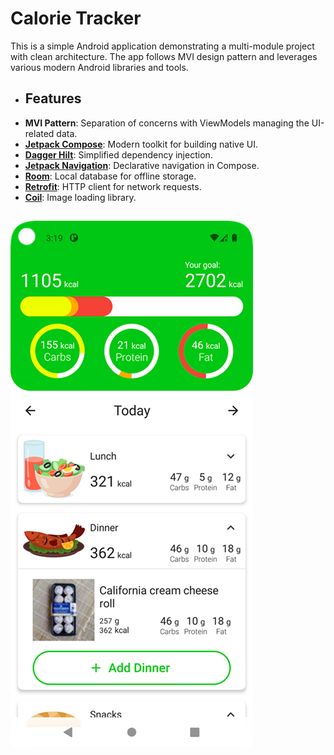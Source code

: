 # Calorie Tracker

This is a simple Android application demonstrating a multi-module project with clean architecture. The app follows MVI design pattern and leverages various modern Android libraries and tools.

- ## Features
- **MVI Pattern**: Separation of concerns with ViewModels managing the UI-related data.
- **[Jetpack Compose](https://developer.android.com/jetpack/compose)**: Modern toolkit for building native UI.
- **[Dagger Hilt](https://dagger.dev/hilt/)**: Simplified dependency injection.
- **[Jetpack Navigation](https://developer.android.com/guide/navigation)**: Declarative navigation in Compose.
- **[Room](https://developer.android.com/jetpack/androidx/releases/room)**: Local database for offline storage.
- **[Retrofit](https://square.github.io/retrofit/)**: HTTP client for network requests.
- **[Coil](https://coil-kt.github.io/coil/)**: Image loading library.

##
![screenshot](https://github.com/mostafa-tabasi/calorie-tracker/blob/main/screenshots/screenshot_1.png)
